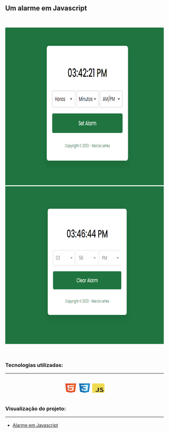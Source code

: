 ##  Um alarme em Javascript
<br>
<p align="center">
  <img  alt="CSS" height="500" width="800" src="screenshot.do.projeto.png"></img>
  <img  alt="CSS" height="500" width="800" src="screenshot.do.projeto [ativado].png"></img>
</p>
<br>

### Tecnologias utilizadas:
<hr>
<br>
<div align="center">
  <img align="center" alt="HTML" height="30" width="40" src="https://raw.githubusercontent.com/devicons/devicon/master/icons/html5/html5-original.svg">
  <img align="center" alt="CSS" height="30" width="40" src="https://raw.githubusercontent.com/devicons/devicon/master/icons/css3/css3-original.svg">
  <img align="center" alt="JavaScript" height="30" width="40" src="https://raw.githubusercontent.com/devicons/devicon/master/icons/javascript/javascript-original.svg">
</div>
<br>

### Visualização do projeto: <hr>

- [Alarme em Javascript](https://relogiodigitaldinamico.netlify.app)
